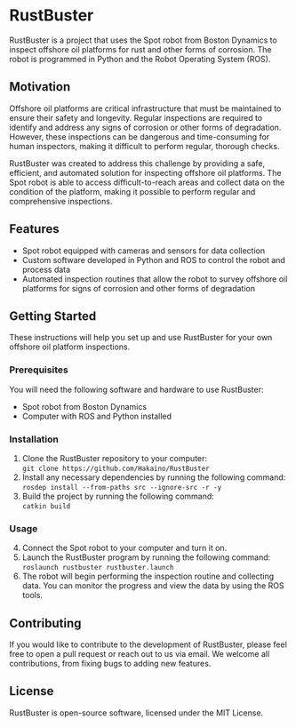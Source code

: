 # RustBuster
<!---Automated Robotics Inspection of Offshore Platforms for Automated Maintenance-->
RustBuster is a project that uses the Spot robot from Boston Dynamics to inspect offshore oil platforms for rust and other forms of corrosion. The robot is programmed in Python and the Robot Operating System (ROS).
## Motivation

Offshore oil platforms are critical infrastructure that must be maintained to ensure their safety and longevity. Regular inspections are required to identify and address any signs of corrosion or other forms of degradation. However, these inspections can be dangerous and time-consuming for human inspectors, making it difficult to perform regular, thorough checks.

RustBuster was created to address this challenge by providing a safe, efficient, and automated solution for inspecting offshore oil platforms. The Spot robot is able to access difficult-to-reach areas and collect data on the condition of the platform, making it possible to perform regular and comprehensive inspections.
## Features

 * Spot robot equipped with cameras and sensors for data collection
 * Custom software developed in Python and ROS to control the robot and process data 
 * Automated inspection routines that allow the robot to survey offshore oil platforms for signs of corrosion and other forms of degradation

## Getting Started

These instructions will help you set up and use RustBuster for your own offshore oil platform inspections.
### Prerequisites

You will need the following software and hardware to use RustBuster:

 * Spot robot from Boston Dynamics
 * Computer with ROS and Python installed

### Installation
1. Clone the RustBuster repository to your computer:\
    ```git clone https://github.com/Hakaino/RustBuster```
2. Install any necessary dependencies by running the following command:\
    ````rosdep install --from-paths src --ignore-src -r -y````
3. Build the project by running the following command:\
    ```catkin build```
### Usage
4. Connect the Spot robot to your computer and turn it on.
5. Launch the RustBuster program by running the following command:\
   ```roslaunch rustbuster rustbuster.launch```
6. The robot will begin performing the inspection routine and collecting data. You can monitor the progress and view the data by using the ROS tools.

## Contributing

If you would like to contribute to the development of RustBuster, please feel free to open a pull request or reach out to us via email. We welcome all contributions, from fixing bugs to adding new features.
## License

RustBuster is open-source software, licensed under the MIT License.
